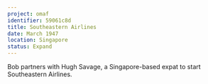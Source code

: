 ```yaml
---
project: omaf
identifier: 59061c8d
title: Southeastern Airlines
date: March 1947 
location: Singapore
status: Expand
---
```


Bob partners with Hugh Savage, a Singapore-based expat to start
Southeastern Airlines.

